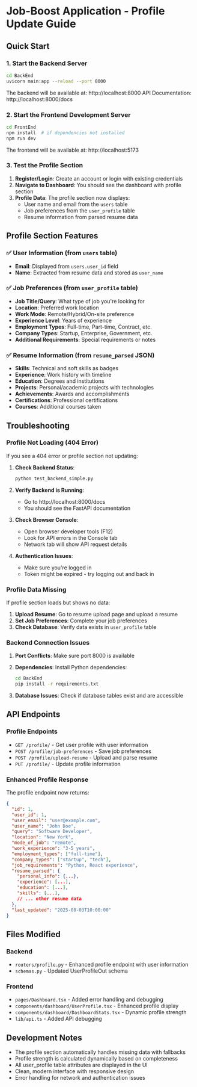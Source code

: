 # Job-Boost Application - Profile Update Guide

## Quick Start

### 1. Start the Backend Server

```bash
cd BackEnd
uvicorn main:app --reload --port 8000
```

The backend will be available at: http://localhost:8000
API Documentation: http://localhost:8000/docs

### 2. Start the Frontend Development Server

```bash
cd FrontEnd
npm install  # if dependencies not installed
npm run dev
```

The frontend will be available at: http://localhost:5173

### 3. Test the Profile Section

1. **Register/Login**: Create an account or login with existing credentials
2. **Navigate to Dashboard**: You should see the dashboard with profile section
3. **Profile Data**: The profile section now displays:
   - User name and email from the `users` table
   - Job preferences from the `user_profile` table
   - Resume information from parsed resume data

## Profile Section Features

### ✅ User Information (from `users` table)
- **Email**: Displayed from `users.user_id` field
- **Name**: Extracted from resume data and stored as `user_name`

### ✅ Job Preferences (from `user_profile` table)
- **Job Title/Query**: What type of job you're looking for
- **Location**: Preferred work location
- **Work Mode**: Remote/Hybrid/On-site preference
- **Experience Level**: Years of experience
- **Employment Types**: Full-time, Part-time, Contract, etc.
- **Company Types**: Startup, Enterprise, Government, etc.
- **Additional Requirements**: Special requirements or notes

### ✅ Resume Information (from `resume_parsed` JSON)
- **Skills**: Technical and soft skills as badges
- **Experience**: Work history with timeline
- **Education**: Degrees and institutions
- **Projects**: Personal/academic projects with technologies
- **Achievements**: Awards and accomplishments
- **Certifications**: Professional certifications
- **Courses**: Additional courses taken

## Troubleshooting

### Profile Not Loading (404 Error)

If you see a 404 error or profile section not updating:

1. **Check Backend Status**:
   ```bash
   python test_backend_simple.py
   ```

2. **Verify Backend is Running**:
   - Go to http://localhost:8000/docs
   - You should see the FastAPI documentation

3. **Check Browser Console**:
   - Open browser developer tools (F12)
   - Look for API errors in the Console tab
   - Network tab will show API request details

4. **Authentication Issues**:
   - Make sure you're logged in
   - Token might be expired - try logging out and back in

### Profile Data Missing

If profile section loads but shows no data:

1. **Upload Resume**: Go to resume upload page and upload a resume
2. **Set Job Preferences**: Complete your job preferences
3. **Check Database**: Verify data exists in `user_profile` table

### Backend Connection Issues

1. **Port Conflicts**: Make sure port 8000 is available
2. **Dependencies**: Install Python dependencies:
   ```bash
   cd BackEnd
   pip install -r requirements.txt
   ```

3. **Database Issues**: Check if database tables exist and are accessible

## API Endpoints

### Profile Endpoints
- `GET /profile/` - Get user profile with user information
- `POST /profile/job-preferences` - Save job preferences
- `POST /profile/upload-resume` - Upload and parse resume
- `PUT /profile/` - Update profile information

### Enhanced Profile Response
The profile endpoint now returns:
```json
{
  "id": 1,
  "user_id": 1,
  "user_email": "user@example.com",
  "user_name": "John Doe",
  "query": "Software Developer",
  "location": "New York",
  "mode_of_job": "remote",
  "work_experience": "3-5 years",
  "employment_types": ["full-time"],
  "company_types": ["startup", "tech"],
  "job_requirements": "Python, React experience",
  "resume_parsed": {
    "personal_info": {...},
    "experience": [...],
    "education": [...],
    "skills": [...],
    // ... other resume data
  },
  "last_updated": "2025-08-03T10:00:00"
}
```

## Files Modified

### Backend
- `routers/profile.py` - Enhanced profile endpoint with user information
- `schemas.py` - Updated UserProfileOut schema

### Frontend
- `pages/Dashboard.tsx` - Added error handling and debugging
- `components/dashboard/UserProfile.tsx` - Enhanced profile display
- `components/dashboard/DashboardStats.tsx` - Dynamic profile strength
- `lib/api.ts` - Added API debugging

## Development Notes

- The profile section automatically handles missing data with fallbacks
- Profile strength is calculated dynamically based on completeness
- All user_profile table attributes are displayed in the UI
- Clean, modern interface with responsive design
- Error handling for network and authentication issues
